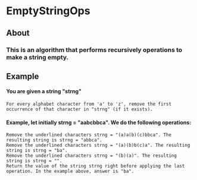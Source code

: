# EmptyStringOps
## About

### This is an algorithm that performs recursively operations to make a string empty.

## Example

#### You are given a string "strng"
```
For every alphabet character from 'a' to 'z', remove the first occurrence of that character in "strng" (if it exists).
```

#### Example, let initially strng = "aabcbbca". We do the following operations:
```
Remove the underlined characters strng = "(a)a(b)(c)bbca". The resulting string is strng = "abbca".
Remove the underlined characters strng = "(a)(b)b(c)a". The resulting string is strng = "ba".
Remove the underlined characters strng = "(b)(a)". The resulting string is strng = "".
Return the value of the string strng right before applying the last operation. In the example above, answer is "ba".
```
